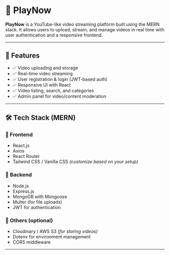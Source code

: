 # 🎥 PlayNow

**PlayNow** is a YouTube-like video streaming platform built using the MERN stack. It allows users to upload, stream, and manage videos in real time with user authentication and a responsive frontend.

---

## 🚀 Features

- ✅ Video uploading and storage
- ✅ Real-time video streaming
- ✅ User registration & login (JWT-based auth)
- ✅ Responsive UI with React
- ✅ Video listing, search, and categories
- ✅ Admin panel for video/content moderation

---

## 🛠️ Tech Stack (MERN)

### 🔹 Frontend
- React.js
- Axios
- React Router
- Tailwind CSS / Vanilla CSS *(customize based on your setup)*

### 🔹 Backend
- Node.js
- Express.js
- MongoDB with Mongoose
- Multer (for file uploads)
- JWT for authentication

### 🔹 Others (optional)
- Cloudinary / AWS S3 *(for storing videos)*
- Dotenv for environment management
- CORS middleware

---